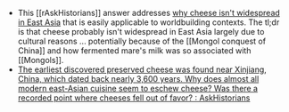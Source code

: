 - This [[rAskHistorians]] answer addresses [why cheese isn't widespread in East Asia](https://www.reddit.com/r/AskHistorians/comments/malwvt/tradition_of_cheese_in_east_asia/grtnbg9/) that is easily applicable to worldbuilding contexts. The tl;dr is that cheese probably isn't widespread in East Asia largely due to cultural reasons ... potentially because of the  [[Mongol conquest of China]] and how fermented mare's milk was so associated with [[Mongols]]. 
- [The earliest discovered preserved cheese was found near Xinjiang, China, which dated back nearly 3,600 years. Why does almost all modern east-Asian cuisine seem to eschew cheese? Was there a recorded point where cheeses fell out of favor? : AskHistorians](https://www.reddit.com/r/AskHistorians/comments/pa4tgp/the_earliest_discovered_preserved_cheese_was/?utm_medium=android_app&utm_source=share)